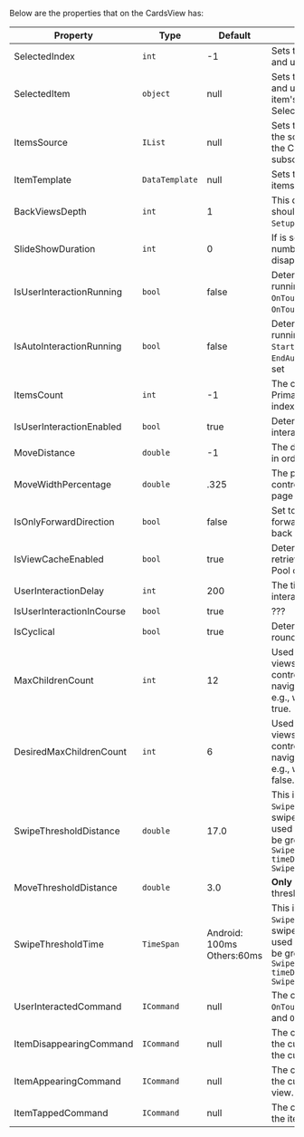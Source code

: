 Below are the properties that on the CardsView has:

Property | Type | Default | Description
--- | --- | --- | ---
SelectedIndex | `int` | -1 | Sets the selected index of the control and updates the Selected Item.
SelectedItem | `object` | null | Sets the selected item of the control and updates the Selected Index. If the item's index is not found it sets SelectedIndex to -1.
ItemsSource | `IList` | null | Sets the items source of the control. If the source is an `ObservableCollection` the CollectionChanged events are subscribed to.
ItemTemplate | `DataTemplate` | null | Sets the data Template that the itemsSource will bind too.
BackViewsDepth | `int` | 1 | This determines how many views should be loaded in the `SetupNextView()` and `SetupPrevView()`
SlideShowDuration | `int` | 0 | If <AUTOSLIDESHOWPROP> is set, this property determines the number of milliseconds to wait before disaplying the next card. 
IsUserInteractionRunning | `bool` | false | Determines if the UserInteration is running, e.g., This is set to true in `OnTouchStarted()` and false in `OnTouchEnded()`.
IsAutoInteractionRunning | `bool` | false | Determines if the auto navigation is running, e.g., This is set to true in `StartAutoNavigation()` and false in `EndAutoNavigation()`. This is set if <AUTOSLIDESHOWPROP> is set
ItemsCount | `int` | -1 | The count of the items in `ItemsSource`. Primarily used to work out the cyclic index in this control.
IsUserInteractionEnabled | `bool` | true | Determines if the control can be interated with, e.g., OnTouch events.
MoveDistance | `double` | -1 | The distance the swipe needs to move in order for a page to move to the next.
MoveWidthPercentage | `double` | .325 | The percentage of the width of the control needed to move in order for a page to move to the next.
IsOnlyForwardDirection | `bool` | false | Set to only allow the control to move forward and not have the abilitly to go back to previous cards.
IsViewCacheEnabled | `bool` | true | Determines wether the control should retrieve the next view from the views Pool or create a new one each time.
UserInteractionDelay | `int` | 200 | The time in milliseconds before user interaction should start
IsUserInteractionInCourse | `bool` | true | ???
IsCyclical | `bool` | true | Determines if the control can cycle round from the last view to the first.
MaxChildrenCount | `int` | 12 | Used to determine when to remove views from the Children stack on the control. This is used when the auto navigation animation is processing, e.g., when `isProcessingNow` is set to true.
DesiredMaxChildrenCount | `int` | 6 | Used to determine when to remove views from the Children stack of the control. This is used when the auto navigation animation is not processing, e.g., when `isProcessingNow` is set to false.
SwipeThresholdDistance | `double` | 17.0 | This is used in conjuction with `SwipeThresholdTime` to detect if a swipe has happened. The formula used is the absolute distance needs to be greater than or equal to: `SwipeThresholdDistance * timeDiff.TotalMilliseconds / SwipeThresholdTime.TotalMilliseconds`
MoveThresholdDistance | `double` | 3.0 | **Only used in Android**. The distance threshold needed to detect a swipe.
SwipeThresholdTime | `TimeSpan` | Android: 100ms Others:60ms | This is used in conjuction with `SwipeThresholdDistance` to detect if a swipe has happened. The formula used is the absolute distance needs to be greater than or equal to: `SwipeThresholdDistance * timeDiff.TotalMilliseconds / SwipeThresholdTime.TotalMilliseconds`
UserInteractedCommand | `ICommand` | null | The command that is executed when `OnTouchStarted()`, `OnTouchChanged()` and `OnTouchEnded()` is called.
ItemDisappearingCommand | `ICommand` | null | The command that is executed when the current item is moving no longer the current item.
ItemAppearingCommand | `ICommand` | null | The command that is executed when the current item is set as the current view.
ItemTappedCommand | `ICommand` | null | The command that is executed when the item is tapped.